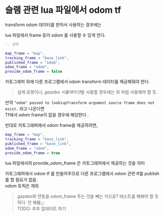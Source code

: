 # 슬램 관련 lua 파일에서 odom tf
transform odom 데이터를 받아서 사용하는 경우에는 

lua 파일에서 frame 등이 odom 를 사용할 수 있게 한다. 
```lua
-- 생략

map_frame = "map",
tracking_frame = "base_link",
published_frame = "odom",
odom_frame = "odom",
provide_odom_frame = false
```

카토그래퍼 외에 다른 프로그램에서 odom transform 데이터를 제공해줘야 한다.   
> 실제 로봇이나, *gazebo 시뮬레이션*을  사용할 경우에는 위 처럼 사용해야 할 듯. 

만약 `"odom" passed to lookiupTransform argument source frame does not exist.` 라고 나온다면   
Tf에서 odom frame이 없을 경우에 해당한다 .  



반대로 카토그래퍼에서 odom frame을 제공하려면,   
```lua
map_frame = "map",
tracking_frame = "base_link",
published_frame = "base_link",
odom_frame = "odom",
provide_odom_frame = true
```
lua 파일에서의 provide_odom_frame 은 카토그래퍼에서 제공하는 것을 의미  

카토그래퍼에서 odom tf 를 만들어주므로 다른 프로그램에서 odom 관련 tf를 publish를 할 필요가 없음.     
odom 토픽은 제외

> gazebo와 연동을 odom_frame 주는 것을 빼는 식으로? 테스트를 해봐야 할 듯 하다. 안 해봄;;;   
TODO: 추후 업데이트 하기
